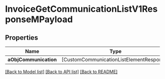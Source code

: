 # InvoiceGetCommunicationListV1ResponseMPayload

## Properties
Name | Type | Description | Notes
------------ | ------------- | ------------- | -------------
**aObjCommunication** | [CustomCommunicationListElementResponse] |  | 

[[Back to Model list]](../README.md#documentation-for-models) [[Back to API list]](../README.md#documentation-for-api-endpoints) [[Back to README]](../README.md)



